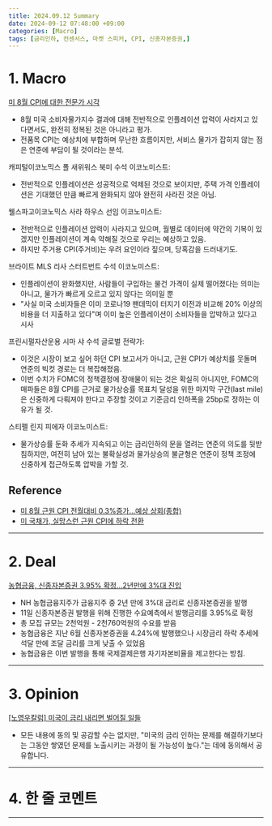 ```yaml
---
title: 2024.09.12 Summary
date: 2024-09-12 07:48:00 +09:00
categories: [Macro]
tags: [금리인하, 컨센서스, 마켓 스피커, CPI, 신종자본증권,]
---
```


# 1. Macro

[미 8월 CPI에 대한 전문가 시각](https://news.einfomax.co.kr/news/articleView.html?idxno=4324798)

- 8월 미국 소비자물가지수 결과에 대해 전반적으로 인플레이션 압력이 사라지고 있다면서도, 완전히 정복된 것은 아니라고 평가.
- 전품목 CPI는 예상치에 부합하며 무난한 흐름이지만, 서비스 물가가 잡히지 않는 점은 연준에 부담이 될 것이라는 분석.
  
캐피털이코노믹스 폴 새위워스 북미 수석 이코노미스트:
- 전반적으로 인플레이션은 성공적으로 억제된 것으로 보이지만, 주택 가격 인플레이션은 기대했던 만큼 빠르게 완화되지 않아 완전히 사라진 것은 아님.

웰스파고이코노믹스 사라 하우스 선임 이코노미스트:
- 전반적으로 인플레이션 압력이 사라지고 있으며, 월별로 데이터에 약간의 기복이 있겠지만 인플레이션이 계속 약해질 것으로 우리는 예상하고 있음.
- 하지만 주거용 CPI(주거비)는 우려 요인이라 짚으며, 당혹감을 드러내기도.

브라이트 MLS 리사 스터트번트 수석 이코노미스트:
- 인플레이션이 완화했지만, 사람들이 구입하는 물건 가격이 실제 떨어졌다는 의미는 아니고, 물가가 빠르게 오르고 있지 않다는 의미일 뿐
- "사실 미국 소비자들은 이미 코로나19 팬데믹이 터지기 이전과 비교해 20% 이상의 비용을 더 지출하고 있다"며 이미 높은 인플레이션이 소비자들을 압박하고 있다고 시사

프린시펄자산운용 시마 샤 수석 글로벌 전략가:
- 이것은 시장이 보고 싶어 하던 CPI 보고서가 아니고, 근원 CPI가 예상치를 웃돌며 연준의 빅컷 경로는 더 복잡해졌음.
- 이번 수치가 FOMC의 정책결정에 장애물이 되는 것은 확실히 아니지만, FOMC의 매파들은 8월 CPI를 근거로 물가상승률 목표치 달성을 위한 마지막 구간(last mile)은 신중하게 다뤄져야 한다고 주장할 것이고 기준금리 인하폭을 25bp로 정하는 이유가 될 것.

스티펠 린지 피에자 이코노미스트:
- 물가상승률 둔화 추세가 지속되고 이는 금리인하의 문을 열려는 연준의 의도를 뒷받침하지만, 여전히 남아 있는 불확실성과 물가상승의 불균형은 연준이 정책 조정에 신중하게 접근하도록 압박을 가할 것.

## Reference

- [미 8월 근원 CPI 전월대비 0.3%증가...예상 상회(종합)](https://news.einfomax.co.kr/news/articleView.html?idxno=4324790)
- [미 국채가, 실망스런 근원 CPI에 하락 전환](https://news.einfomax.co.kr/news/articleView.html?idxno=4324791)

---

# 2. Deal

[농협금융, 신종자본증권 3.95% 확정...2년만에 3%대 진입](https://news.einfomax.co.kr/news/articleView.html?idxno=4324766)

- NH 농협금융지주가 금융지주 중 2년 만에 3%대 금리로 신종자본증권을 발행
- 11일 신종자본증권 발행을 위해 진행한 수요예측에서 발행금리를 3.95%로 확정
- 총 모집 규모는 2천억원 - 2천760억원의 수요를 받음
- 농협금융은 지난 6월 신종자본증권을 4.24%에 발행했으나 시장금리 하락 추세에 석달 만에 조달 금리를 크게 낮출 수 있었음
- 농협금융은 이번 발행을 통해 국제결제은행 자기자본비율을 제고한다는 방침.

---

# 3. Opinion

[[노영우칼럼] 미국이 금리 내리면 벌어질 일들](https://www.mk.co.kr/news/columnists/11115461)

- 모든 내용에 동의 및 공감할 수는 없지만, "미국의 금리 인하는 문제를 해결하기보다는 그동안 쌓였던 문제를 노출시키는 과정이 될 가능성이 높다."는 데에 동의해서 공유합니다.

---

# 4. 한 줄 코멘트



---